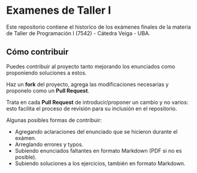 # Examenes de Taller I

Este repositorio contiene el historico de los exámenes finales
de la materia de Taller de Programación I (7542) - Cátedra Veiga - UBA.

## Cómo contribuir

Puedes contribuir al proyecto tanto mejorando los enunciados como
proponiendo soluciones a estos.

Haz un **fork** del proyecto, agrega las modificaciones necesarias y
proponelo como un **Pull Request**.

Trata en cada **Pull Request** de introducir/proponer un cambio y
no varios: esto facilita el proceso de revisión para su inclusión
en el repositorio.

Algunas posibles formas de contribuir:

 - Agregando aclaraciones del enunciado que se hicieron durante el exámen.
 - Arreglando errores y typos.
 - Subiendo enunciados faltantes en formato Markdown (PDF si no es posible).
 - Subiendo soluciones a los ejercicios, también en formato Markdown.

